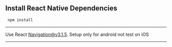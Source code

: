 ## Install React Native Dependencies

```javascript
 npm install
```
___
Use React Navigation@v3.1.5.
Setup only for android not test on iOS
___